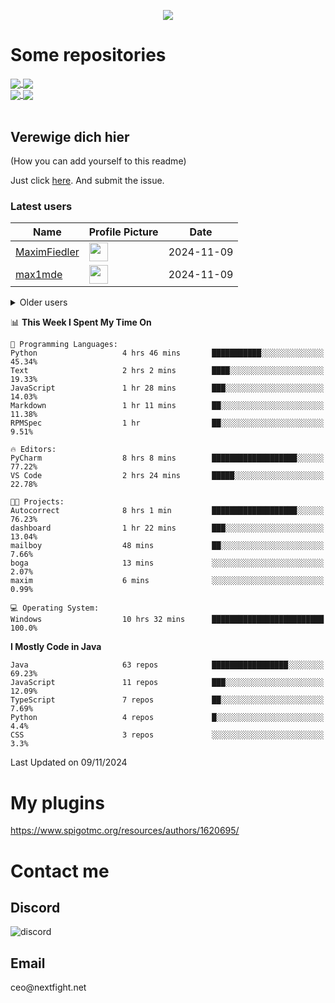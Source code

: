 <p align="center">
  <a href="https://github.com/max1mde">
    <img src="https://readme-typing-svg.demolab.com?font=Permanent+Marker&size=30&duration=4100&color=8C63F7&center=true&multiline=false&random=false&width=749&height=55&lines=Здрасти шпасти!;Hi;Moin moin meine aktiven Freunde;Servus;Привет сигма" /></a>
</p>

<div align="left">

<h1>Some repositories</h1>
<a href="https://github.com/max1mde/FancyPhysics">
  <img align="center" src="https://denvercoder1-github-readme-stats.vercel.app/api/pin/?username=max1mde&repo=FancyPhysics&theme=react&bg_color=1F222E&title_color=8C63F7&hide_border=true&icon_color=F8D866&show_icons=true" />
</a>
<a href="https://github.com/max1mde/ChatBubblesAPI">
  <img align="center" src="https://denvercoder1-github-readme-stats.vercel.app/api/pin/?username=max1mde&repo=ChatBubblesAPI&theme=react&bg_color=1F222E&title_color=8C63F7&hide_border=true&icon_color=F8D866&show_icons=true" />
</a>
<br>
<a href="https://github.com/max1mde/HologramAPI">
  <img align="center" src="https://denvercoder1-github-readme-stats.vercel.app/api/pin/?username=max1mde&repo=HologramAPI&theme=react&bg_color=1F222E&title_color=8C63F7&hide_border=true&icon_color=F8D866&show_icons=true" />
</a>
<a href="https://github.com/max1mde/FIX">
  <img align="center" src="https://denvercoder1-github-readme-stats.vercel.app/api/pin/?username=max1mde&repo=FIX&theme=react&bg_color=1F222E&title_color=8C63F7&hide_border=true&icon_color=F8D866&show_icons=true" />
</a>
<br>
<br>

## Verewige dich hier 
(How you can add yourself to this readme)

Just click [here](https://github.com/max1mde/max1mde/issues/new?title=Submit%20yourself&body=Just%20press%20%27Submit%20new%20issue%27.%20You%20don%27t%20need%20to%20do%20anything%20else.%27%0AWhen%20this%20issue%20is%20closed%20by%20the%20bot,%20the%20README%20will%20be%20updated.).
And submit the issue.

### Latest users
<!--START_SECTION:users-->
| Name | Profile Picture | Date |
| ---- | ---------------- | ---- |
| [MaximFiedler](https://github.com/MaximFiedler) | <img src="https://avatars.githubusercontent.com/MaximFiedler" width="30" height="30" /> | 2024-11-09 |
| [max1mde](https://github.com/max1mde) | <img src="https://avatars.githubusercontent.com/max1mde" width="30" height="30" /> | 2024-11-09 |
<!--END_SECTION:users-->

<details>
<summary>Older users</summary>
<!--START_SECTION:old_users-->
| Name | Profile Picture | Date |
| ---- | ---------------- | ---- |
| [User4](https://github.com/User4) | <img src="https://avatars.githubusercontent.com/User4" width="30" height="30" /> | 2024-11-06 |
| [User5](https://github.com/User5) | <img src="https://avatars.githubusercontent.com/User5" width="30" height="30" /> | 2024-11-05 |
<!--END_SECTION:old_users-->

</details>

<!--START_SECTION:waka-->
📊 **This Week I Spent My Time On** 

```text
💬 Programming Languages: 
Python                   4 hrs 46 mins       ███████████░░░░░░░░░░░░░░   45.34% 
Text                     2 hrs 2 mins        ████░░░░░░░░░░░░░░░░░░░░░   19.33% 
JavaScript               1 hr 28 mins        ███░░░░░░░░░░░░░░░░░░░░░░   14.03% 
Markdown                 1 hr 11 mins        ██░░░░░░░░░░░░░░░░░░░░░░░   11.38% 
RPMSpec                  1 hr                ██░░░░░░░░░░░░░░░░░░░░░░░   9.51%

🔥 Editors: 
PyCharm                  8 hrs 8 mins        ███████████████████░░░░░░   77.22% 
VS Code                  2 hrs 24 mins       █████░░░░░░░░░░░░░░░░░░░░   22.78%

🐱‍💻 Projects: 
Autocorrect              8 hrs 1 min         ███████████████████░░░░░░   76.23% 
dashboard                1 hr 22 mins        ███░░░░░░░░░░░░░░░░░░░░░░   13.04% 
mailboy                  48 mins             ██░░░░░░░░░░░░░░░░░░░░░░░   7.66% 
boga                     13 mins             ░░░░░░░░░░░░░░░░░░░░░░░░░   2.07% 
maxim                    6 mins              ░░░░░░░░░░░░░░░░░░░░░░░░░   0.99%

💻 Operating System: 
Windows                  10 hrs 32 mins      █████████████████████████   100.0%

```

**I Mostly Code in Java** 

```text
Java                     63 repos            █████████████████░░░░░░░░   69.23% 
JavaScript               11 repos            ███░░░░░░░░░░░░░░░░░░░░░░   12.09% 
TypeScript               7 repos             ██░░░░░░░░░░░░░░░░░░░░░░░   7.69% 
Python                   4 repos             █░░░░░░░░░░░░░░░░░░░░░░░░   4.4% 
CSS                      3 repos             ░░░░░░░░░░░░░░░░░░░░░░░░░   3.3%

```



 Last Updated on 09/11/2024
<!--END_SECTION:waka-->

# My plugins
https://www.spigotmc.org/resources/authors/1620695/

<h1>Contact me</h1>

<h2>Discord</h2>  
<img src="https://lanyard.cnrad.dev/api/759334613335670805" alt="discord">

<h2>Email</h2>  
ceo@nextfight.net
